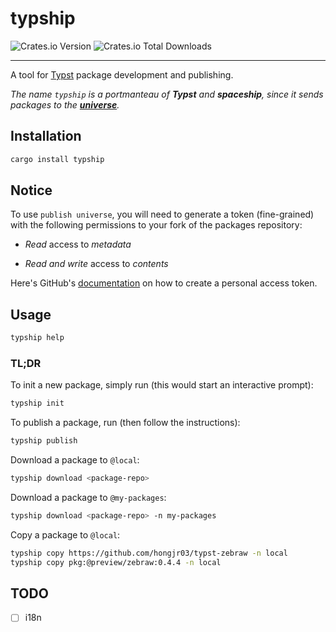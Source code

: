 # typship

![Crates.io Version](https://img.shields.io/crates/v/typship?style=for-the-badge)
![Crates.io Total Downloads](https://img.shields.io/crates/d/typship?style=for-the-badge)

---

A tool for [Typst](https://typst.app/) package development and publishing.

_The name `typship` is a portmanteau of **Typst** and **spaceship**, since it sends packages to the **[universe](https://typst.app/universe/)**._

## Installation

```sh
cargo install typship
```

## Notice

To use `publish universe`, you will need to generate a token (fine-grained) with the following permissions to your fork of the packages repository:

- _Read_ access to _metadata_

- _Read and write_ access to _contents_

Here's GitHub's [documentation](https://docs.github.com/en/github/authenticating-to-github/creating-a-personal-access-token) on how to create a personal access token.

## Usage

```sh
typship help
```

### TL;DR

To init a new package, simply run (this would start an interactive prompt):

```sh
typship init
```

To publish a package, run (then follow the instructions):

```sh
typship publish
```

Download a package to `@local`:

```sh
typship download <package-repo>
```

Download a package to `@my-packages`:

```sh
typship download <package-repo> -n my-packages
```

Copy a package to `@local`:

```sh
typship copy https://github.com/hongjr03/typst-zebraw -n local
typship copy pkg:@preview/zebraw:0.4.4 -n local
```

## TODO

- [ ] i18n
